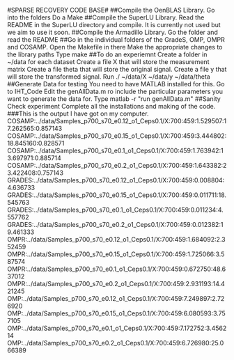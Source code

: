 #SPARSE RECOVERY CODE BASE#
##Compile the OenBLAS Library.
Go into the folders
Do a Make
##Compile the SuperLU Library.
Read the README in the SuperLU directory and compile.
It is currently not used but we aim to use it soon.
##Compile the Armadillo Library.
Go the folder and read the README
##Go in the individual folders of the GradeS, OMP, OMPR and COSAMP.
Open the Makefile in there
Make the appropriate changes to the library paths
Type make
##To do an experiemnt
Create a folder in ~/data for each dataset
Create a file X that will store the measurement matrix
Create a file theta that will store the original signal.
Create a file y that will store the transformed signal.
Run ./<executable> ~/data/X ~/data/y ~/data/theta
##Generate Data for testing
You need to have MATLAB installed for this.
Go to IHT_Code
Edit the genAllData.m ro include the particular parameters you want to generate the data for.
Type matlab -r "run genAllData.m"
##Sanity Check experiment
Complete all the installations and making of the code.
###This is the output I have got on my computer.
COSAMP:../data/Samples_p700_s70_e0.12_o1_Ceps0.1/X:700:459:1.529507:17.262565:0.857143
COSAMP:../data/Samples_p700_s70_e0.15_o1_Ceps0.1/X:700:459:3.444802:18.845160:0.828571
COSAMP:../data/Samples_p700_s70_e0.1_o1_Ceps0.1/X:700:459:1.763942:13.697971:0.885714
COSAMP:../data/Samples_p700_s70_e0.2_o1_Ceps0.1/X:700:459:1.643382:23.422408:0.757143
GRADES:../data/Samples_p700_s70_e0.12_o1_Ceps0.1/X:700:459:0.008804:4.636733
GRADES:../data/Samples_p700_s70_e0.15_o1_Ceps0.1/X:700:459:0.011711:18.545763
GRADES:../data/Samples_p700_s70_e0.1_o1_Ceps0.1/X:700:459:0.011234:4.557762
GRADES:../data/Samples_p700_s70_e0.2_o1_Ceps0.1/X:700:459:0.012382:19.461333
OMPR:../data/Samples_p700_s70_e0.12_o1_Ceps0.1/X:700:459:1.684092:2.352459
OMPR:../data/Samples_p700_s70_e0.15_o1_Ceps0.1/X:700:459:1.725066:3.587574
OMPR:../data/Samples_p700_s70_e0.1_o1_Ceps0.1/X:700:459:0.672750:48.637012
OMPR:../data/Samples_p700_s70_e0.2_o1_Ceps0.1/X:700:459:2.931193:14.421245
OMP:../data/Samples_p700_s70_e0.12_o1_Ceps0.1/X:700:459:7.249897:2.726920
OMP:../data/Samples_p700_s70_e0.15_o1_Ceps0.1/X:700:459:6.080593:3.757105
OMP:../data/Samples_p700_s70_e0.1_o1_Ceps0.1/X:700:459:7.172752:3.456214
OMP:../data/Samples_p700_s70_e0.2_o1_Ceps0.1/X:700:459:6.726980:25.066389

